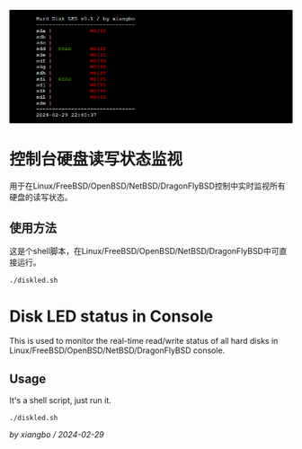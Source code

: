 ![image](console.png)

# 控制台硬盘读写状态监视
用于在Linux/FreeBSD/OpenBSD/NetBSD/DragonFlyBSD控制中实时监视所有硬盘的读写状态。

## 使用方法 
这是个shell脚本，在Linux/FreeBSD/OpenBSD/NetBSD/DragonFlyBSD中可直接运行。

```
./diskled.sh
```

# Disk LED status in Console
This is used to monitor the real-time read/write status of all hard disks in Linux/FreeBSD/OpenBSD/NetBSD/DragonFlyBSD console.

## Usage
It's a shell script, just run it.

```
./diskled.sh
```

*by xiangbo / 2024-02-29*

